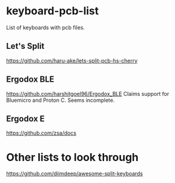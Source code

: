 # keyboard-pcb-list
List of keyboards with pcb files.

## Let's Split
https://github.com/haru-ake/lets-split-pcb-hs-cherry

## Ergodox BLE
https://github.com/harshitgoel96/Ergodox_BLE
Claims support for Bluemicro and Proton C. Seems incomplete.

## Ergodox E
https://github.com/zsa/docs

# Other lists to look through
https://github.com/diimdeep/awesome-split-keyboards

